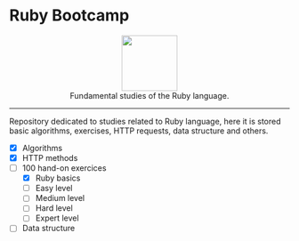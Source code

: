 # Ruby Bootcamp


<p align="center">
<img src="https://upload.wikimedia.org/wikipedia/commons/thumb/7/73/Ruby_logo.svg/1200px-Ruby_logo.svg.png" width="100px"><br>
Fundamental studies of the Ruby language.
</p>
<hr>

Repository dedicated to studies related to Ruby language, here it is stored basic algorithms, exercises, HTTP requests, data structure and others.

- [x] Algorithms
- [x] HTTP methods
- [ ] 100 hand-on exercices
    - [x] Ruby basics
    - [ ] Easy level
    - [ ] Medium level
    - [ ] Hard level
    - [ ] Expert level
- [ ] Data structure
